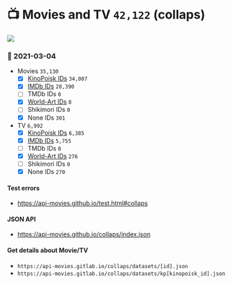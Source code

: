 # :tv: Movies and TV `42,122` (collaps)

<a href="https://API-Movies.github.io"><img src="https://API-Movies.github.io/banner.png?cache"></a>

### :date: 2021-03-04
- Movies `35,130`
  - [x] <a href="https://API-Movies.github.io/collaps/movie_kinopoisk_ids.json">KinoPoisk IDs</a> `34,007`
  - [x] <a href="https://API-Movies.github.io/collaps/movie_imdb_ids.json">IMDb IDs</a> `28,390`
  - [ ] TMDb IDs `0`
  - [x] <a href="https://API-Movies.github.io/collaps/movie_world_art_ids.json">World-Art IDs</a> `8`
  - [ ] Shikimori IDs `0`
  - [x] None IDs `301`
- TV `6,992`
  - [x] <a href="https://API-Movies.github.io/collaps/tv_kinopoisk_ids.json">KinoPoisk IDs</a> `6,385`
  - [x] <a href="https://API-Movies.github.io/collaps/tv_imdb_ids.json">IMDb IDs</a> `5,755`
  - [ ] TMDb IDs `0`
  - [x] <a href="https://API-Movies.github.io/collaps/tv_world_art_ids.json">World-Art IDs</a> `276`
  - [ ] Shikimori IDs `0`
  - [x] None IDs `270`
#### Test errors
- <a href='https://api-movies.github.io/test.html#collaps'>https://api-movies.github.io/test.html#collaps</a>
#### JSON API
- <a href='https://api-movies.github.io/collaps/index.json'>https://api-movies.github.io/collaps/index.json</a>
#### Get details about Movie/TV
- `https://api-movies.gitlab.io/collaps/datasets/[id].json`
- `https://api-movies.gitlab.io/collaps/datasets/kp[kinopoisk_id].json`
